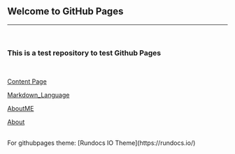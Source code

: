 ## Welcome to GitHub Pages
<hr>
<br>

### This is a test repository to test Github Pages
<!--- {% include list.liquid all=true %}-->
<br>

[Content Page](content/)

[Markdown_Language](content/markDownLang/)

[AboutME](about/AboutME/)

[About](about/about.md)


<br>
For githubpages theme:
[Rundocs IO Theme](https://rundocs.io/)
<br>

